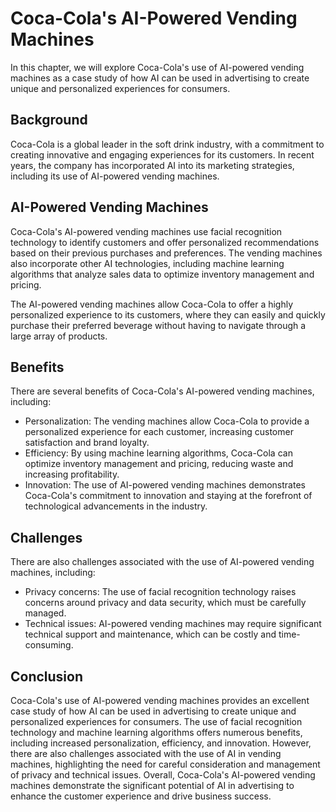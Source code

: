 Coca-Cola's AI-Powered Vending Machines
=====================================================================================

In this chapter, we will explore Coca-Cola's use of AI-powered vending machines as a case study of how AI can be used in advertising to create unique and personalized experiences for consumers.

Background
----------

Coca-Cola is a global leader in the soft drink industry, with a commitment to creating innovative and engaging experiences for its customers. In recent years, the company has incorporated AI into its marketing strategies, including its use of AI-powered vending machines.

AI-Powered Vending Machines
---------------------------

Coca-Cola's AI-powered vending machines use facial recognition technology to identify customers and offer personalized recommendations based on their previous purchases and preferences. The vending machines also incorporate other AI technologies, including machine learning algorithms that analyze sales data to optimize inventory management and pricing.

The AI-powered vending machines allow Coca-Cola to offer a highly personalized experience to its customers, where they can easily and quickly purchase their preferred beverage without having to navigate through a large array of products.

Benefits
--------

There are several benefits of Coca-Cola's AI-powered vending machines, including:

* Personalization: The vending machines allow Coca-Cola to provide a personalized experience for each customer, increasing customer satisfaction and brand loyalty.
* Efficiency: By using machine learning algorithms, Coca-Cola can optimize inventory management and pricing, reducing waste and increasing profitability.
* Innovation: The use of AI-powered vending machines demonstrates Coca-Cola's commitment to innovation and staying at the forefront of technological advancements in the industry.

Challenges
----------

There are also challenges associated with the use of AI-powered vending machines, including:

* Privacy concerns: The use of facial recognition technology raises concerns around privacy and data security, which must be carefully managed.
* Technical issues: AI-powered vending machines may require significant technical support and maintenance, which can be costly and time-consuming.

Conclusion
----------

Coca-Cola's use of AI-powered vending machines provides an excellent case study of how AI can be used in advertising to create unique and personalized experiences for consumers. The use of facial recognition technology and machine learning algorithms offers numerous benefits, including increased personalization, efficiency, and innovation. However, there are also challenges associated with the use of AI in vending machines, highlighting the need for careful consideration and management of privacy and technical issues. Overall, Coca-Cola's AI-powered vending machines demonstrate the significant potential of AI in advertising to enhance the customer experience and drive business success.
